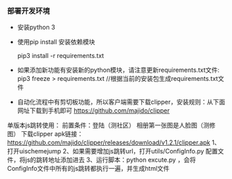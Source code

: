 ### 部署开发环境
- 安装python 3
- 使用pip install 安装依赖模块

    pip3 install -r requirements.txt


- 如果添加新功能有安装新的python模块，请注意更新requirements.txt文件:
    pip3 freeze > requirements.txt //根据当前的安装包生成requirements.txt文件

- 自动化流程中有剪切板功能，所以客户端需要下载clipper，安装规则：从下面网址下载到手机即可
    https://github.com/majido/clipper

单版本js跳转使用：
前置条件：登陆（测社区） 相册第一张图是人脸图（测修图）
下载clipper apk链接：https://github.com/majido/clipper/releases/download/v1.2.1/clipper.apk
1、打开uischemejump
2、如果需要增加js跳转url，打开utils/ConfigInfo.py 配置文件，将js的跳转地址添加进去
3、运行脚本：python excute.py ，会将ConfigInfo文件中所有的js跳转都执行一遍，并生成html文件